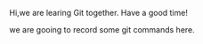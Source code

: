 Hi,we are learing Git together.
Have a good time!


we are gooing to record some git commands here.

